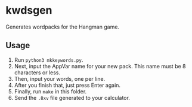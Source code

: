 # kwdsgen
Generates wordpacks for the Hangman game.

## Usage
1. Run `python3 mkkeywords.py`.
2. Next, input the AppVar name for your new pack. This name must be 8 characters or less.
3. Then, input your words, one per line.
4. After you finish that, just press Enter again.
5. Finally, run `make` in this folder.
6. Send the `.8xv` file generated to your calculator.

